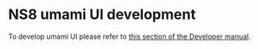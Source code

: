 # NS8 umami UI development

To develop umami UI please refer to [this section of the Developer manual](https://nethserver.github.io/ns8-core/ui/modules/#module-ui-development).

